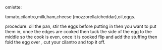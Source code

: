 omlette:

tomato,cilantro,milk,ham,cheese (mozzorella/cheddar),oil,eggs.

procedure: oil the pan, stir the eggs before putting in then you want to put them in, once the edges are cooked then tuck the side of the egg to the middle so the cook is even, once it is cooked flip and add the stuffing then fold the egg over , cut your cilantro and top it off.





